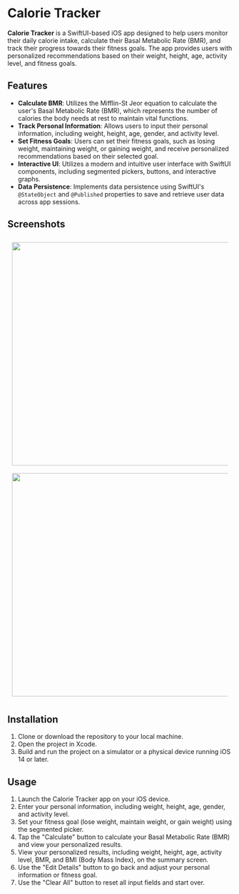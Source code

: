 # Calorie Tracker

**Calorie Tracker** is a SwiftUI-based iOS app designed to help users monitor their daily calorie intake, calculate their Basal Metabolic Rate (BMR), and track their progress towards their fitness goals. The app provides users with personalized recommendations based on their weight, height, age, activity level, and fitness goals.

## Features

- **Calculate BMR**: Utilizes the Mifflin-St Jeor equation to calculate the user's Basal Metabolic Rate (BMR), which represents the number of calories the body needs at rest to maintain vital functions.
- **Track Personal Information**: Allows users to input their personal information, including weight, height, age, gender, and activity level.
- **Set Fitness Goals**: Users can set their fitness goals, such as losing weight, maintaining weight, or gaining weight, and receive personalized recommendations based on their selected goal.
- **Interactive UI**: Utilizes a modern and intuitive user interface with SwiftUI components, including segmented pickers, buttons, and interactive graphs.
- **Data Persistence**: Implements data persistence using SwiftUI's `@StateObject` and `@Published` properties to save and retrieve user data across app sessions.

## Screenshots

<div style="padding: 10px;">
  <img src="https://github.com/Asheshp23/CalorieTracker/assets/22404192/61de1fd6-83ce-42d7-af26-88ee2e02b1f8" width=“300” height="500" />
  &nbsp   &nbsp
  <img src="https://github.com/Asheshp23/CalorieTracker/assets/22404192/2e44c062-bed8-43e2-9962-85b3288d8643" width=“300” height="500" />
</div>


## Installation

1. Clone or download the repository to your local machine.
2. Open the project in Xcode.
3. Build and run the project on a simulator or a physical device running iOS 14 or later.

## Usage

1. Launch the Calorie Tracker app on your iOS device.
2. Enter your personal information, including weight, height, age, gender, and activity level.
3. Set your fitness goal (lose weight, maintain weight, or gain weight) using the segmented picker.
4. Tap the "Calculate" button to calculate your Basal Metabolic Rate (BMR) and view your personalized results.
5. View your personalized results, including weight, height, age, activity level, BMR, and BMI (Body Mass Index), on the summary screen.
6. Use the "Edit Details" button to go back and adjust your personal information or fitness goal.
7. Use the "Clear All" button to reset all input fields and start over.

